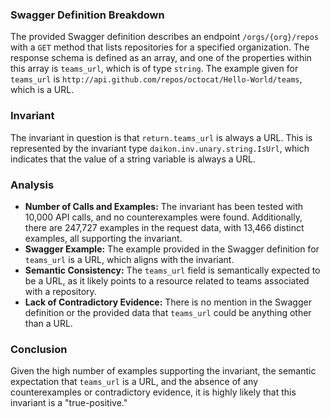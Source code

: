 ### Swagger Definition Breakdown
The provided Swagger definition describes an endpoint `/orgs/{org}/repos` with a `GET` method that lists repositories for a specified organization. The response schema is defined as an array, and one of the properties within this array is `teams_url`, which is of type `string`. The example given for `teams_url` is `http://api.github.com/repos/octocat/Hello-World/teams`, which is a URL.

### Invariant
The invariant in question is that `return.teams_url` is always a URL. This is represented by the invariant type `daikon.inv.unary.string.IsUrl`, which indicates that the value of a string variable is always a URL.

### Analysis
- **Number of Calls and Examples:** The invariant has been tested with 10,000 API calls, and no counterexamples were found. Additionally, there are 247,727 examples in the request data, with 13,466 distinct examples, all supporting the invariant.
- **Swagger Example:** The example provided in the Swagger definition for `teams_url` is a URL, which aligns with the invariant.
- **Semantic Consistency:** The `teams_url` field is semantically expected to be a URL, as it likely points to a resource related to teams associated with a repository.
- **Lack of Contradictory Evidence:** There is no mention in the Swagger definition or the provided data that `teams_url` could be anything other than a URL.

### Conclusion
Given the high number of examples supporting the invariant, the semantic expectation that `teams_url` is a URL, and the absence of any counterexamples or contradictory evidence, it is highly likely that this invariant is a "true-positive."
